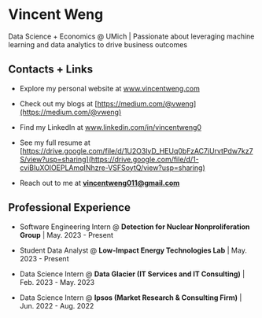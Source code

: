# Vincent Weng

Data Science + Economics @ UMich | Passionate about leveraging machine learning and data analytics to drive business outcomes

## Contacts + Links

- Explore my personal website at www.vincentweng.com

- Check out my blogs at [https://medium.com/@vweng](https://medium.com/@vweng)

- Find my LinkedIn at www.linkedin.com/in/vincentweng0

- See my full resume at [https://drive.google.com/file/d/1U2O3lyD_HEUq0bFzAC7jUrvtPdw7kz7S/view?usp=sharing](https://drive.google.com/file/d/1-cviBIuXOlOEPLAmqINhzre-VSFSoytQ/view?usp=sharing)

- Reach out to me at **vincentweng011@gmail.com**

## Professional Experience

- Software Engineering Intern @ **Detection for Nuclear Nonproliferation Group** | May. 2023 - Present
  
- Student Data Analyst @ **Low-Impact Energy Technologies Lab** | May. 2023 - Present
  
- Data Science Intern @ **Data Glacier (IT Services and IT Consulting)** | Feb. 2023 - May. 2023

- Data Science Intern @ **Ipsos (Market Research & Consulting Firm)** | Jun. 2022 - Aug. 2022
